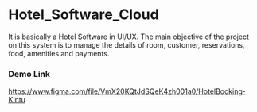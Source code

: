 # Hotel_Software_Cloud
It is basically a Hotel Software in UI/UX. The main objective of the project on this system is to manage the details of room, customer, reservations, food, amenities and payments.

### Demo Link

https://www.figma.com/file/VmX20KQtJdSQeK4zh001a0/HotelBooking-Kintu
